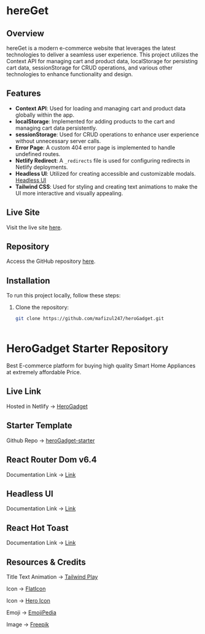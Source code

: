 # hereGet

## Overview

hereGet is a modern e-commerce website that leverages the latest technologies to deliver a seamless user experience. This project utilizes the Context API for managing cart and product data, localStorage for persisting cart data, sessionStorage for CRUD operations, and various other technologies to enhance functionality and design.

## Features

- **Context API**: Used for loading and managing cart and product data globally within the app.
- **localStorage**: Implemented for adding products to the cart and managing cart data persistently.
- **sessionStorage**: Used for CRUD operations to enhance user experience without unnecessary server calls.
- **Error Page**: A custom 404 error page is implemented to handle undefined routes.
- **Netlify Redirect**: A `_redirects` file is used for configuring redirects in Netlify deployments.
- **Headless UI**: Utilized for creating accessible and customizable modals. [Headless UI](https://headlessui.com/)
- **Tailwind CSS**: Used for styling and creating text animations to make the UI more interactive and visually appealing.

## Live Site

Visit the live site [here](https://github.com/mafizul247/heroGadget.git).

## Repository

Access the GitHub repository [here](https://github.com/mafizul247/heroGadget.git).

## Installation

To run this project locally, follow these steps:

1. Clone the repository:

   ```bash
   git clone https://github.com/mafizul247/heroGadget.git



# HeroGadget Starter Repository

 Best E-commerce platform for buying high quality Smart Home Appliances at extremely affordable Price.

## Live Link
Hosted in Netlify -> [HeroGadget](https://herogadget.netlify.app/)


## Starter Template
Github Repo -> [heroGadget-starter](https://github.com/shakilahmedatik/heroGadget-starter)


## React Router Dom v6.4 
Documentation Link -> [Link](https://reactrouter.com/en/main/start/overview)

## Headless UI
Documentation Link -> [Link](https://headlessui.com/)

## React Hot Toast
Documentation Link -> [Link](https://react-hot-toast.com/docs)

## Resources & Credits

Title Text Animation -> [Tailwind Play](https://play.tailwindcss.com/VCZwwz1e3R)

Icon -> [FlatIcon](https://www.flaticon.com/)

Icon -> [Hero Icon](https://heroicons.com/)

Emoji -> [EmojiPedia](https://emojipedia.org/)

Image -> [Freepik](https://www.freepik.com/)

